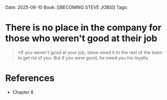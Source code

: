 Date: 2025-06-10
Book: [[BECOMING STEVE JOBS]]
Tags: 

# There is no place in the company for those who weren't good at their job

>*If you weren't good at your job, steve owed it to the rest of the team to get rid of you. But if you were good, he owed you his loyalty
# References 
- Chapter  8
